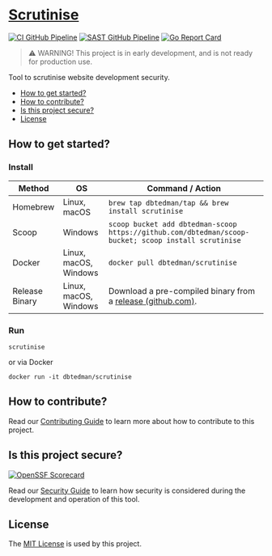 # [Scrutinise](https://github.com/dbtedman/scrutinise)

[![CI GitHub Pipeline](https://img.shields.io/github/actions/workflow/status/dbtedman/scrutinise/ci.yml?branch=main&style=for-the-badge&logo=github&label=ci)](https://github.com/dbtedman/scrutinise/actions/workflows/ci.yml?query=branch%3Amain)
[![SAST GitHub Pipeline](https://img.shields.io/github/actions/workflow/status/dbtedman/scrutinise/sast.yml?branch=main&style=for-the-badge&logo=github&label=sast)](https://github.com/dbtedman/scrutinise/actions/workflows/sast.yml)
[![Go Report Card](https://goreportcard.com/badge/github.com/dbtedman/scrutinise?style=for-the-badge)](https://goreportcard.com/report/github.com/dbtedman/scrutinise)

> ⚠️ WARNING! This project is in early development, and is not ready for production use.

Tool to scrutinise website development security.

- [How to get started?](#how-to-get-started)
- [How to contribute?](#how-to-contribute)
- [Is this project secure?](#is-this-project-secure)
- [License](#license)

## How to get started?

### Install

| Method         | OS                    | Command / Action                                                                                               |
|----------------|-----------------------|----------------------------------------------------------------------------------------------------------------|
| Homebrew       | Linux, macOS          | `brew tap dbtedman/tap && brew install scrutinise`                                                             |
| Scoop          | Windows               | `scoop bucket add dbtedman-scoop https://github.com/dbtedman/scoop-bucket; scoop install scrutinise`           |
| Docker         | Linux, macOS, Windows | `docker pull dbtedman/scrutinise`                                                                              |
| Release Binary | Linux, macOS, Windows | Download a pre-compiled binary from a [release (github.com)](https://github.com/dbtedman/scrutinise/releases). |

### Run

```shell
scrutinise
```

or via Docker

```shell
docker run -it dbtedman/scrutinise
```

## How to contribute?

Read our [Contributing Guide](./CONTRIBUTING.md) to learn more about how to contribute to this project.

## Is this project secure?

[![OpenSSF Scorecard](https://api.securityscorecards.dev/projects/github.com/dbtedman/scrutinise/badge?style=for-the-badge)](https://api.securityscorecards.dev/projects/github.com/dbtedman/scrutinise)

Read our [Security Guide](./SECURITY.md) to learn how security is considered during the development and operation of
this
tool.

## License

The [MIT License](./LICENSE.md) is used by this project.
